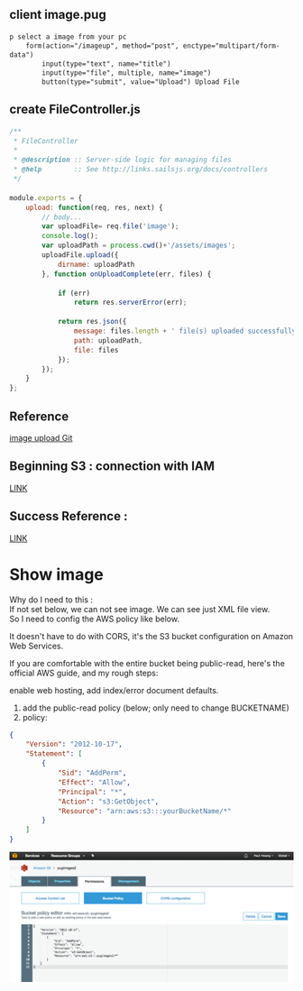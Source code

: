 ## client image.pug
```pug
p select a image from your pc
	form(action="/imageup", method="post", enctype="multipart/form-data")
		input(type="text", name="title")
		input(type="file", multiple, name="image")
		button(type="submit", value="Upload") Upload File
```

## create FileController.js
```javascript
/**
 * FileController
 *
 * @description :: Server-side logic for managing files
 * @help        :: See http://links.sailsjs.org/docs/controllers
 */

module.exports = {
    upload: function(req, res, next) {
        // body...
        var uploadFile= req.file('image');
        console.log();
        var uploadPath = process.cwd()+'/assets/images';
        uploadFile.upload({
            dirname: uploadPath
        }, function onUploadComplete(err, files) {

            if (err)
                return res.serverError(err);

            return res.json({
                message: files.length + ' file(s) uploaded successfully!',
                path: uploadPath,
                file: files
            });
        });
    }
};
```


## Reference
[image upload Git](https://github.com/ReyesMagos/images-upload-test-sails)

## Beginning S3 : connection with IAM
[LINK](http://docs.aws.amazon.com/sdk-for-javascript/v2/developer-guide/getting-started-nodejs.html#getting-started-nodejs-download)


## Success Reference : 
[LINK](https://github.com/sails101/file-uploads/blob/master/api/controllers/FileController.js#L15)

# Show image
Why do I need to this :  
If not set below, we can not see image. We can see just XML file view.  
So I need to config the AWS policy like below.  

It doesn't have to do with CORS, it's the S3 bucket configuration on Amazon Web Services.  

If you are comfortable with the entire bucket being public-read, here's the official AWS guide, and my rough steps:  

enable web hosting, add index/error document defaults.
1. add the public-read policy (below; only need to change BUCKETNAME)  
2. policy:  
```json
{
    "Version": "2012-10-17",
    "Statement": [
        {
            "Sid": "AddPerm",
            "Effect": "Allow",
            "Principal": "*",
            "Action": "s3:GetObject",
            "Resource": "arn:aws:s3:::yourBucketName/*"
        }
    ]
}
```
![policy](https://github.com/mothcar/common/blob/master/images/policy.png)
